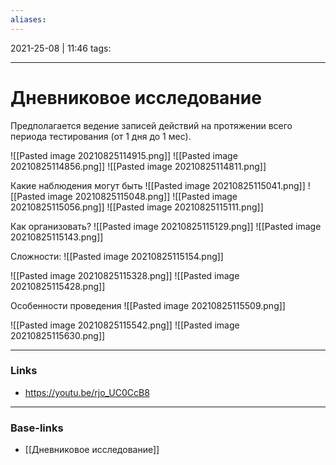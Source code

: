 ```yaml
---
aliases:
---
```

2021-25-08 | 11:46
tags: 
___

# Дневниковое исследование

Предполагается ведение записей действий на протяжении всего периода тестирования (от 1 дня до 1 мес).

![[Pasted image 20210825114915.png]]
![[Pasted image 20210825114856.png]]
![[Pasted image 20210825114811.png]]

Какие наблюдения могут быть
![[Pasted image 20210825115041.png]]
![[Pasted image 20210825115048.png]]
![[Pasted image 20210825115056.png]]
![[Pasted image 20210825115111.png]]

Как организовать?
![[Pasted image 20210825115129.png]]
![[Pasted image 20210825115143.png]]

Сложности:
![[Pasted image 20210825115154.png]]


![[Pasted image 20210825115328.png]]
![[Pasted image 20210825115428.png]]


Особенности проведения
![[Pasted image 20210825115509.png]]


![[Pasted image 20210825115542.png]]
![[Pasted image 20210825115630.png]]


___
### Links
- https://youtu.be/rjo_UC0CcB8

___
### Base-links
- [[Дневниковое исследование]]

